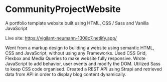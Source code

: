 # CommunityProjectWebsite
A portfolio template website built using HTML, CSS / Sass and Vanilla JavaScript

Live site: https://vigilant-neumann-1308c7.netlify.app/

Went from a markup design to building a website using semantic
HTML, CSS and JavaScript, without using any Frameworks.
Used CSS Grid, Flexbox and Media Queries to make website fully
responsive.
Wrote JavaScript to add behavior, user events and modify the DOM.
Utilized Sass to keep CSS code organised.
Created a REST API using Strapi and retrieved data from API in order
to display blog content dynamically.
